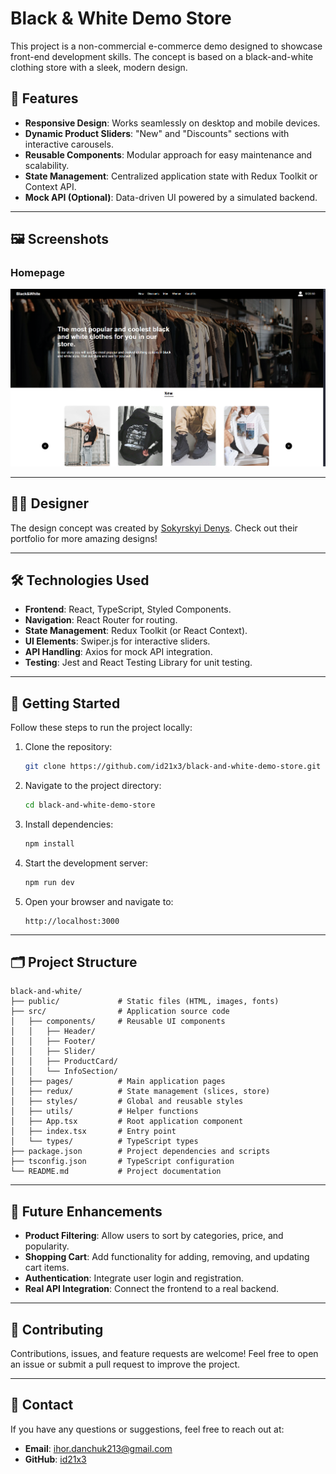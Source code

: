 # Black & White Demo Store

This project is a non-commercial e-commerce demo designed to showcase front-end development skills. The concept is based on a black-and-white clothing store with a sleek, modern design.

## 🌟 Features

- **Responsive Design**: Works seamlessly on desktop and mobile devices.
- **Dynamic Product Sliders**: "New" and "Discounts" sections with interactive carousels.
- **Reusable Components**: Modular approach for easy maintenance and scalability.
- **State Management**: Centralized application state with Redux Toolkit or Context API.
- **Mock API (Optional)**: Data-driven UI powered by a simulated backend.

---

## 🖼️ Screenshots

### Homepage

![Homepage1](./screenshots/Homepage1.png)

---

## 👨‍💻 Designer

The design concept was created by [Sokyrskyi Denys]([http://designer-portfolio-link.com](https://sokirskiydenis99.artstation.com)). Check out their portfolio for more amazing designs!

---

## 🛠️ Technologies Used

- **Frontend**: React, TypeScript, Styled Components.
- **Navigation**: React Router for routing.
- **State Management**: Redux Toolkit (or React Context).
- **UI Elements**: Swiper.js for interactive sliders.
- **API Handling**: Axios for mock API integration.
- **Testing**: Jest and React Testing Library for unit testing.

---

## 🚀 Getting Started

Follow these steps to run the project locally:

1. Clone the repository:
   ```bash
   git clone https://github.com/id21x3/black-and-white-demo-store.git
   ```

2. Navigate to the project directory:
   ```bash
   cd black-and-white-demo-store
   ```

3. Install dependencies:
   ```bash
   npm install
   ```

4. Start the development server:
   ```bash
   npm run dev
   ```

5. Open your browser and navigate to:
   ```
   http://localhost:3000
   ```

---

## 🗂️ Project Structure

```
black-and-white/
├── public/             # Static files (HTML, images, fonts)
├── src/                # Application source code
│   ├── components/     # Reusable UI components
│   │   ├── Header/
│   │   ├── Footer/
│   │   ├── Slider/
│   │   ├── ProductCard/
│   │   └── InfoSection/
│   ├── pages/          # Main application pages
│   ├── redux/          # State management (slices, store)
│   ├── styles/         # Global and reusable styles
│   ├── utils/          # Helper functions
│   ├── App.tsx         # Root application component
│   ├── index.tsx       # Entry point
│   └── types/          # TypeScript types
├── package.json        # Project dependencies and scripts
├── tsconfig.json       # TypeScript configuration
└── README.md           # Project documentation
```

---

## 🎯 Future Enhancements

- **Product Filtering**: Allow users to sort by categories, price, and popularity.
- **Shopping Cart**: Add functionality for adding, removing, and updating cart items.
- **Authentication**: Integrate user login and registration.
- **Real API Integration**: Connect the frontend to a real backend.

---

## 🤝 Contributing

Contributions, issues, and feature requests are welcome! Feel free to open an issue or submit a pull request to improve the project.

---

## 📧 Contact

If you have any questions or suggestions, feel free to reach out at:
- **Email**: ihor.danchuk213@gmail.com
- **GitHub**: [id21x3](https://github.com/id21x3)
